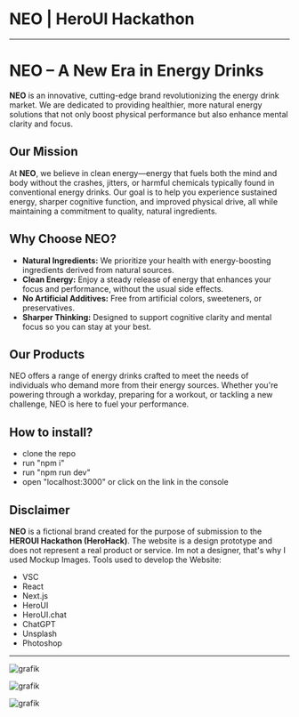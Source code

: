 # NEO | HeroUI Hackathon


---

# NEO – A New Era in Energy Drinks

**NEO** is an innovative, cutting-edge brand revolutionizing the energy drink market. We are dedicated to providing healthier, more natural energy solutions that not only boost physical performance but also enhance mental clarity and focus.

## Our Mission

At **NEO**, we believe in clean energy—energy that fuels both the mind and body without the crashes, jitters, or harmful chemicals typically found in conventional energy drinks. Our goal is to help you experience sustained energy, sharper cognitive function, and improved physical drive, all while maintaining a commitment to quality, natural ingredients.

## Why Choose NEO?

* **Natural Ingredients:** We prioritize your health with energy-boosting ingredients derived from natural sources.
* **Clean Energy:** Enjoy a steady release of energy that enhances your focus and performance, without the usual side effects.
* **No Artificial Additives:** Free from artificial colors, sweeteners, or preservatives.
* **Sharper Thinking:** Designed to support cognitive clarity and mental focus so you can stay at your best.

## Our Products

NEO offers a range of energy drinks crafted to meet the needs of individuals who demand more from their energy sources. Whether you're powering through a workday, preparing for a workout, or tackling a new challenge, NEO is here to fuel your performance.

## How to install?
- clone the repo
- run "npm i"
- run "npm run dev"
- open "localhost:3000" or click on the link in the console

## Disclaimer

**NEO** is a fictional brand created for the purpose of submission to the **HEROUI Hackathon (HeroHack)**. The website is a design prototype and does not represent a real product or service.
Im not a designer, that's why I used Mockup Images.
Tools used to develop the Website:
- VSC
- React
- Next.js
- HeroUI
- HeroUI.chat
- ChatGPT
- Unsplash
- Photoshop

---

![grafik](https://github.com/user-attachments/assets/8a4ff8b8-c092-4be8-87a0-a0e6649902a8)

![grafik](https://github.com/user-attachments/assets/38952722-e5c5-4684-a22f-7493453a699b)

![grafik](https://github.com/user-attachments/assets/1b70f00f-406a-46be-b29f-87930a7b0550)


